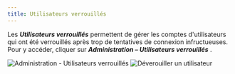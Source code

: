 ```yaml
---
title: Utilisateurs verrouillés
---
```

Les ***Utilisateurs verrouillés*** permettent de gérer les comptes d'utilisateurs qui ont été verrouillés après trop de tentatives de connexion infructueuses. Pour y accéder, cliquer sur ***Administration – Utilisateurs verrouillés*** .  

![Administration - Utilisateurs verrouillés](https://webdevolutions.azureedge.net/docs/fr/server/ServerOp8036.png) 
![Déverouiller un utilisateur](https://webdevolutions.azureedge.net/docs/fr/server/ServerOp8073.png) 
